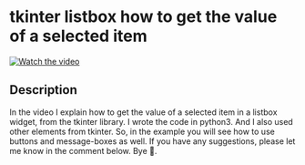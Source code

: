 # tkinter listbox how to get the value of a selected item

[![Watch the video](https://img.youtube.com/vi/nyDkq8F1Xcg/hqdefault.jpg)](https://youtu.be/nyDkq8F1Xcg)

## Description

  

In the video I explain how to get the value of a selected item in a listbox widget, from the tkinter library. I wrote the code in python3. And I also used other elements from tkinter. So, in the example you will see how to use buttons and message-boxes as well. If you have any suggestions, please let me know in the comment below. Bye 🙂.

